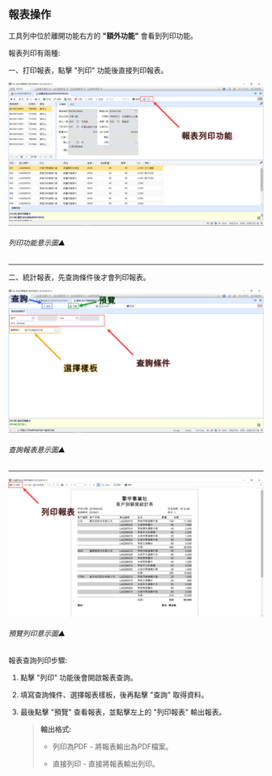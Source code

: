 ## 報表操作

工具列中位於離開功能右方的 **"額外功能"** 會看到列印功能。

報表列印有兩種:

一、打印報表，點擊 "列印" 功能後直接列印報表。

![列印功能意示圖▲](../assets/output-report.png)

###### 列印功能意示圖▲

----

二、統計報表，先查詢條件後才會列印報表。

![查詢報表意示圖▲](..\assets\search-report.png)

###### 查詢報表意示圖▲

----

![預覽列印意示圖▲](..\assets\preview-report.png)

###### 預覽列印意示圖▲

報表查詢列印步驟:

1. 點擊 "列印" 功能後會開啟報表查詢。
2. 填寫查詢條件、選擇報表樣板，後再點擊 "查詢" 取得資料。
3. 最後點擊 "預覽" 查看報表，並點擊左上的 "列印報表" 輸出報表。

	> **輸出格式:**
	> 
	> * 列印為PDF - 將報表輸出為PDF檔案。
	> 
	> * 直接列印 - 直接將報表輸出列印。